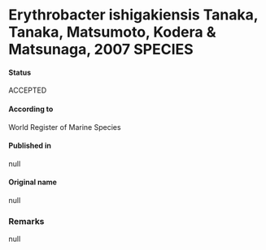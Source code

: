 # Erythrobacter ishigakiensis Tanaka, Tanaka, Matsumoto, Kodera & Matsunaga, 2007 SPECIES

#### Status
ACCEPTED

#### According to
World Register of Marine Species

#### Published in
null

#### Original name
null

### Remarks
null